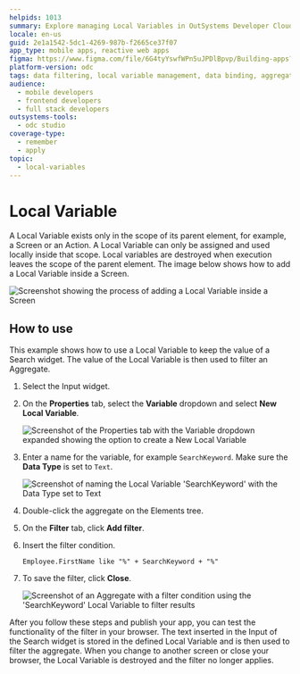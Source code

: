 ```yaml
---
helpids: 1013
summary: Explore managing Local Variables in OutSystems Developer Cloud (ODC) for data filtering.
locale: en-us
guid: 2e1a1542-5dc1-4269-987b-f2665ce37f07
app_type: mobile apps, reactive web apps
figma: https://www.figma.com/file/6G4tyYswfWPn5uJPDlBpvp/Building-apps?type=design&node-id=3213%3A21499&t=ZwHw8hXeFhwYsO5V-1
platform-version: odc
tags: data filtering, local variable management, data binding, aggregate filtering, widget properties
audience:
  - mobile developers
  - frontend developers
  - full stack developers
outsystems-tools:
  - odc studio
coverage-type:
  - remember
  - apply
topic:
  - local-variables
---
```


# Local Variable

A Local Variable exists only in the scope of its parent element, for example, a Screen or an Action. A Local Variable can only be assigned and used locally inside that scope. Local variables are destroyed when execution leaves the scope of the parent element. The image below shows how to add a Local Variable inside a Screen.  

![Screenshot showing the process of adding a Local Variable inside a Screen](images/add-local-variable-ss.png "Adding a Local Variable in a Screen")

## How to use

This example shows how to use a Local Variable to keep the value of a Search widget. The value of the Local Variable is then used to filter an Aggregate.

1. Select the Input widget.

1. On the **Properties** tab, select the **Variable** dropdown and select **New Local Variable**.

    ![Screenshot of the Properties tab with the Variable dropdown expanded showing the option to create a New Local Variable](images/local-variable-ss.png "Creating a New Local Variable")

1. Enter a name for the variable, for example `SearchKeyword`. Make sure the **Data Type** is set to `Text`.

    ![Screenshot of naming the Local Variable 'SearchKeyword' with the Data Type set to Text](images/variable-searchkeyword-ss.png "Naming the Local Variable")

1. Double-click the aggregate on the Elements tree.

1. On the **Filter** tab, click **Add filter**.

1. Insert the filter condition.

    ```
    Employee.FirstName like "%" + SearchKeyword + "%"
    ```

1. To save the filter, click **Close**.

    ![Screenshot of an Aggregate with a filter condition using the 'SearchKeyword' Local Variable to filter results](images/filtered-aggregate-ss.png "Filtered Aggregate Using Local Variable")

After you follow these steps and publish your app, you can test the functionality of the filter in your browser. The text inserted in the Input of the Search widget is stored in the defined Local Variable and is then used to filter the aggregate. When you change to another screen or close your browser, the Local Variable is destroyed and the filter no longer applies.
